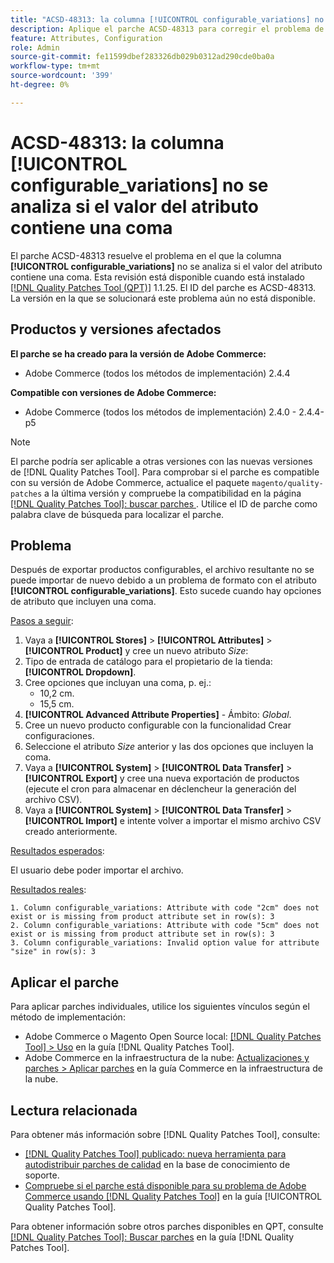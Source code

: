 ```yaml
---
title: "ACSD-48313: la columna [!UICONTROL configurable_variations] no se analiza si el valor del atributo contiene una coma"
description: Aplique el parche ACSD-48313 para corregir el problema de Adobe Commerce en el que la columna [!UICONTROL configurable_variations] no se analiza si el valor del atributo contiene una coma.
feature: Attributes, Configuration
role: Admin
source-git-commit: fe11599dbef283326db029b0312ad290cde0ba0a
workflow-type: tm+mt
source-wordcount: '399'
ht-degree: 0%

---
```


# ACSD-48313: la columna **[!UICONTROL configurable_variations]** no se analiza si el valor del atributo contiene una coma

El parche ACSD-48313 resuelve el problema en el que la columna **[!UICONTROL configurable_variations]** no se analiza si el valor del atributo contiene una coma. Esta revisión está disponible cuando está instalado [[!DNL Quality Patches Tool (QPT)]](https://experienceleague.adobe.com/en/docs/commerce-knowledge-base/kb/announcements/commerce-announcements/magento-quality-patches-released-new-tool-to-self-serve-quality-patches) 1.1.25. El ID del parche es ACSD-48313. La versión en la que se solucionará este problema aún no está disponible.

## Productos y versiones afectados

**El parche se ha creado para la versión de Adobe Commerce:**
* Adobe Commerce (todos los métodos de implementación) 2.4.4

**Compatible con versiones de Adobe Commerce:**
* Adobe Commerce (todos los métodos de implementación) 2.4.0 - 2.4.4-p5

>[!NOTE]
>
>El parche podría ser aplicable a otras versiones con las nuevas versiones de [!DNL Quality Patches Tool]. Para comprobar si el parche es compatible con su versión de Adobe Commerce, actualice el paquete `magento/quality-patches` a la última versión y compruebe la compatibilidad en la página [[!DNL Quality Patches Tool]: buscar parches ](https://experienceleague.adobe.com/tools/commerce-quality-patches/index.html). Utilice el ID de parche como palabra clave de búsqueda para localizar el parche.

## Problema

Después de exportar productos configurables, el archivo resultante no se puede importar de nuevo debido a un problema de formato con el atributo **[!UICONTROL configurable_variations]**. Esto sucede cuando hay opciones de atributo que incluyen una coma.

<u>Pasos a seguir</u>:

1. Vaya a **[!UICONTROL Stores]** > **[!UICONTROL Attributes]** > **[!UICONTROL Product]** y cree un nuevo atributo _Size_:
1. Tipo de entrada de catálogo para el propietario de la tienda: **[!UICONTROL Dropdown]**.
1. Cree opciones que incluyan una coma, p. ej.:
   * 10,2 cm.
   * 15,5 cm.
1. **[!UICONTROL Advanced Attribute Properties]** - Ámbito: _Global_.
1. Cree un nuevo producto configurable con la funcionalidad Crear configuraciones.
1. Seleccione el atributo _Size_ anterior y las dos opciones que incluyen la coma.
1. Vaya a **[!UICONTROL System]** > **[!UICONTROL Data Transfer]** > **[!UICONTROL Export]** y cree una nueva exportación de productos (ejecute el cron para almacenar en déclencheur la generación del archivo CSV).
1. Vaya a **[!UICONTROL System]** > **[!UICONTROL Data Transfer]** > **[!UICONTROL Import]** e intente volver a importar el mismo archivo CSV creado anteriormente.

<u>Resultados esperados</u>:

El usuario debe poder importar el archivo.

<u>Resultados reales</u>:

```
1. Column configurable_variations: Attribute with code "2cm" does not exist or is missing from product attribute set in row(s): 3
2. Column configurable_variations: Attribute with code "5cm" does not exist or is missing from product attribute set in row(s): 3
3. Column configurable_variations: Invalid option value for attribute "size" in row(s): 3
```

## Aplicar el parche

Para aplicar parches individuales, utilice los siguientes vínculos según el método de implementación:

* Adobe Commerce o Magento Open Source local: [[!DNL Quality Patches Tool] > Uso](/help/tools/quality-patches-tool/usage.md) en la guía [!DNL Quality Patches Tool].
* Adobe Commerce en la infraestructura de la nube: [Actualizaciones y parches > Aplicar parches](https://experienceleague.adobe.com/docs/commerce-cloud-service/user-guide/develop/upgrade/apply-patches.html) en la guía Commerce en la infraestructura de la nube.


## Lectura relacionada

Para obtener más información sobre [!DNL Quality Patches Tool], consulte:

* [[!DNL Quality Patches Tool] publicado: nueva herramienta para autodistribuir parches de calidad](https://experienceleague.adobe.com/en/docs/commerce-knowledge-base/kb/announcements/commerce-announcements/magento-quality-patches-released-new-tool-to-self-serve-quality-patches) en la base de conocimiento de soporte.
* [Compruebe si el parche está disponible para su problema de Adobe Commerce usando [!DNL Quality Patches Tool]](/help/tools/quality-patches-tool/patches-available-in-qpt/check-patch-for-magento-issue-with-magento-quality-patches.md) en la guía [!UICONTROL Quality Patches Tool].


Para obtener información sobre otros parches disponibles en QPT, consulte [[!DNL Quality Patches Tool]: Buscar parches](https://experienceleague.adobe.com/tools/commerce-quality-patches/index.html) en la guía [!DNL Quality Patches Tool].
